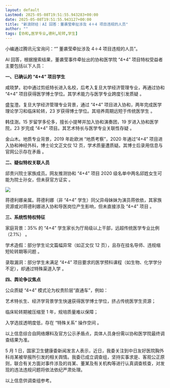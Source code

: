 ```yaml
---
layout: default
Lastmod: 2025-05-08T19:51:55.943283+00:00
date: 2025-05-08T19:51:55.943127+00:00
title: "新浪财经｜AI 回答：董袭莹牵扯涉及 4＋4 项目违规的人员"
author: ""
tags: [协和,医学专业,德利,轮转,学生]
---
```


小编通过腾讯元宝询问：“” 董袭莹牵扯涉及 4＋4 项目违规的人员”。

AI 回答，根据搜索结果，董袭莹事件牵扯出的协和医学院 “4+4” 项目特权受益者主要包括以下人员：

**一、已确认的 “4+4” 项目学生**

咸晓梦。初中通过剪纸特长进入名校，后考入复旦大学经济管理专业，再通过协和 “4+4” 项目获得医学博士学位。其学术能力与医学专业跨度引发质疑 。

盛玺澄。复旦大学经济管理专业背景，通过 “4+4” 项目进入协和，两年完成医学理论学习和临床轮转，23 岁获得博士学位。其培养周期远短于传统医学生 。

韩佳澍。15 岁留学多伦多，擅长小提琴并加入协和演奏团，19 岁进入协和医学院，23 岁完成 “4+4” 项目。其艺术特长与医学专业关联性存疑 。

金山木。地质专业背景，2019 年赴欧洲 “地质考察”，2020 年通过“4+4” 项目进入协和神经外科，博士论文正文仅 12 页，学术质量遭质疑。其博士后录用信息与官网公示存在矛盾 。

**二、疑似特权关联人员**

邱贵兴院士家族成员。网友推测协和 “4+4” 项目 2020 级名单中两名邱姓女生可能为院士孙女，但未获官方证实 。

![](https://images.weserv.nl/?url=https%3A//chinadigitaltimes.net/chinese/files/2025/05/image-1746442814998.png)

蒋德利娜亲属。蒋德利娜（非 “4+4” 学生）同父异母妹妹为演员蒋依依，其家族资源或对蒋德利娜进入协和导医岗位产生影响，但未直接涉及 “4+4” 项目 。

**三、系统性特权特征**

家庭背景：35% 的 “4+4” 学生家长为厅局级以上干部，远超传统医学专业比例（2.1%） 。

学术造假：部分学生论文篇幅异常（如正文仅 12 页），且存在挂名导师、违规缩短轮转期等问题 。

录取漏洞：部分学生未满足 “4+4” 项目要求的医学预科课程（如生物、化学学分不足），却通过特殊渠道入学 。

**四、舆论争议焦点**

公众质疑 “4+4” 模式沦为权贵阶层“直通车”，例如：

艺术特长生、经济学背景学生快速获得医学博士学位，挤占传统医学生资源；

临床轮转期被压缩至 1 年，规培质量难以保障；

入学选拔透明度低，存在 “特殊关系” 操作空间 。

以上信息综合自网络爆料及官方公示矛盾点，具体人员身份需以协和医学院最终调查结果为准。

5 月 1 日，国家卫生健康委新闻发言人表示，近日，我委关注到中日友好医院胸外科肖某被举报所引发的相关舆情。我委已成立调查组，坚持实事求是、客观公正原则，联合有关方面对事件涉及的肖某、董某及有关机构等进行认真调查核查，对发现的违法违规问题将依法依纪严肃处理。

以上信息供调查组参考。

